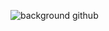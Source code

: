 ![background github](https://user-images.githubusercontent.com/85640501/132242925-28f5e740-2315-4a92-be0f-bbca1b671c70.gif)


<!--
**Torr1co/Torr1co** is a ✨ _special_ ✨ repository because its `README.md` (this file) appears on your GitHub profile.

Here are some ideas to get you started:

- 🔭 I’m currently working on ...
- 🌱 I’m currently learning ...
- 👯 I’m looking to collaborate on ...
- 🤔 I’m looking for help with ...
- 💬 Ask me about ...
- 📫 How to reach me: ...
- 😄 Pronouns: ...
- ⚡ Fun fact: ...
-->
